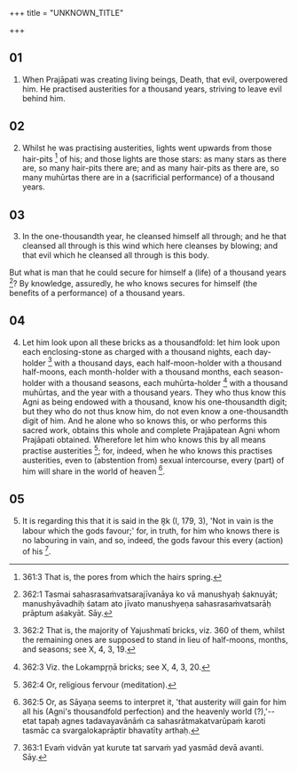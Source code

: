 +++
title = "UNKNOWN_TITLE"

+++


## 01
1. When Prajāpati was creating living beings, Death, that evil, overpowered him. He practised austerities for a thousand years, striving to leave evil behind him.

## 02
2. Whilst he was practising austerities, lights went upwards from those hair-pits [^egg_701] of his; and those lights are those stars: as many stars as there are, so many hair-pits there are; and as many hair-pits as there are, so many muhūrtas there are in a (sacrificial performance) of a thousand years.

[^egg_701]: 361:3 That is, the pores from which the hairs spring.

## 03
3. In the one-thousandth year, he cleansed himself all through; and he that cleansed all through is this wind which here cleanses by blowing; and that evil which he cleansed all through is this body.

 But what is man that he could secure for himself a (life) of a thousand years [^egg_702]? By knowledge, assuredly, he who knows secures for himself (the benefits of a performance) of a thousand years.

[^egg_702]: 362:1 Tasmai sahasrasaṁvatsarajīvanāya ko vā manushyaḥ śaknuyāt; manushyāvadhiḥ śatam ato jīvato manushyeṇa sahasrasaṁvatsarāḥ prāptum aśakyāt. Sāy.

## 04
4. Let him look upon all these bricks as a thousandfold: let him look upon each enclosing-stone as charged with a thousand nights, each day-holder [^egg_703] with a thousand days, each half-moon-holder with a thousand half-moons, each month-holder with a thousand months, each season-holder with a thousand seasons, each muhūrta-holder [^egg_704] with a thousand muhūrtas, and the year with a thousand years. They who thus know this Agni as being endowed with a thousand, know his one-thousandth digit; but they who do not thus know him, do not even know a one-thousandth digit of him. And he alone who so knows this, or who performs this sacred work, obtains this whole and complete Prajāpatean Agni whom Prajāpati obtained. Wherefore let him who knows this by all means practise austerities [^egg_705]; for, indeed, when he who knows this practises austerities, even to (abstention from) sexual intercourse, every (part) of him will share in the world of heaven [^egg_706].

[^egg_703]: 362:2 That is, the majority of Yajushmatī bricks, viz. 360 of them, whilst the remaining ones are supposed to stand in lieu of half-moons, months, and seasons; see X, 4, 3, 19.

[^egg_704]: 362:3 Viz. the Lokampr̥ṇā bricks; see X, 4, 3, 20.

[^egg_705]: 362:4 Or, religious fervour (meditation).

[^egg_706]: 362:5 Or, as Sāyaṇa seems to interpret it, 'that austerity will gain for him all his (Agni's thousandfold perfection) and the heavenly world (?),'--etat tapaḥ agnes tadavayavānāṁ ca sahasrātmakatvarūpaṁ karoti tasmāc ca svargalokaprāptir bhavatīty arthaḥ.

## 05
5. It is regarding this that it is said in the R̥k (I, 179, 3), 'Not in vain is the labour which the gods favour;' for, in truth, for him who knows there is no labouring in vain, and so, indeed, the gods favour this every (action) of his [^egg_707].

[^egg_707]: 363:1 Evaṁ vidvān yat kurute tat sarvaṁ yad yasmād devā avanti. Sāy.

